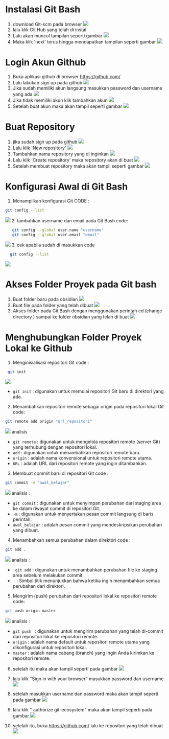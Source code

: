 # Instalasi Git Bash
1. download Git-scm pada browser 
  ![](asset/foto_23.JPG) 
2. lalu klik Git Hub yang telah di instal 
3. Lalu akan muncul tampilan seperti gambar
 ![](asset/foto_12.JPG) 
4. Maka klik 'next' terus hingga mendapatkan tampilan seperti gambar
 ![](asset/foto_25.JPG)   

# Login Akun Github
1. Buka aplikasi github di browser https://github.com/
2. Lalu lakukan sign up pada github
 ![](asset/foto_19.JPG) 
3. Jika sudah memiliki akun langsung masukkan password dan username yang ada
 ![](asset/foto_20.JPG) 
4. Jika tidak memiliki akun klik tambahkan akun
 ![](asset/foto_22.JPG)
5. Setelah buat akun maka akan tampil seperti gambar
 ![](asset/foto_21.JPG) 
# Buat Repository
1. jika sudah sign up pada github 
 ![](asset/foto_1.PNG)   
2. Lalu klik 'New repository' 
 ![](asset/foto_2.PNG) 
3. Tambahkan nama repository yang di inginkan
 ![](asset/foto_24.PNG) 
4. Lalu klik 'Create repository' maka repository akan di buat
  ![](asset/foto_3.PNG) 
5. Setelah membuat repository maka akan tampil seperti gambar
  ![](asset/foto_28.JPG) 

# Konfigurasi Awal di Git Bash 
1.  Menampilkan konfigurasi Git 
  CODE : 
  
  ```bash
  git config --list
  ```

 ![](asset/foto_26.JPG) 
2.  tambahkan username dan email pada Git Bash
   code:
 ```bash
    git config --global user.name "username" 
    git config --global user.email "email"
   ```
 ![](asset/foto_51.JPG) 
3. cek apabila sudah di masukkan
   code
 ```bash
   git config --list
  ```
 ![](asset/foto_29.JPG) 
# Akses Folder Proyek pada Git bash 
1. Buat folder baru pada obsidian
 ![](asset/foto_30.JPG)  
2. Buat file pada folder yang telah dibuat
  ![](asset/foto_48.JPG) 
3. Akses folder pada Git Bash
   dengan menggunakan perintah cd (change directory ) sampai ke folder obsidian yang telah di buat 
 ![](asset/foto_32.JPG) 
   
# Menghubungkan Folder Proyek Lokal ke Github
1.  Menginisialisasi repositori Git
  code : 
 ```bash
  git init
  ```
 ![](asset/foto_52.JPG)
 - `git init` : digunakan untuk memulai repositori Git baru di direktori yang ada.
2.  Menambahkan repositori remote sebagai origin pada repositori lokal Git
  code:
  ```bash
  git remote add origin "url_repositori"
 ```
 ![](asset/foto_35.JPG) 
 analisis 
 - `git remote` : digunakan untuk mengelola repositori remote (server Git) yang terhubung dengan repositori lokal.
 - `add` : digunakan untuk menambahkan repositori remote baru.
 - `origin` : adalah nama konvensional untuk repositori remote utama.
 - `URL` : adalah URL dari repositori remote yang ingin ditambahkan.
3.  Membuat commit baru di repositori Git
  code : 
  ```bash 
  git commit -m "awal_belajar"
  ```
  ![](asset/foto_53.JPG) 
  analisis : 
  - `git commit` : digunakan untuk menyimpan perubahan dari staging area ke dalam riwayat commit di repositori Git.
  - `-m` : digunakan untuk menyertakan pesan commit langsung di baris perintah. 
  - `awal_belajar` : adalah pesan commit yang mendeskripsikan perubahan yang dibuat.
4.  Menambahkan semua perubahan dalam direktori
  code : 
  ```bash
  git add .
  ```
  ![](asset/foto_36.JPG)
  analisis : 
  - ` git add`  :  digunakan untuk menambahkan perubahan file ke staging area sebelum melakukan commit.
  - `.` : Simbol titik menunjukkan bahwa ketika ingin menambahkan semua perubahan dari direktori.
5. Mengirim (push) perubahan dari repositori lokal ke repositori remote
  code: 
  ```bash
  git push origin master
  ```
 ![](asset/foto_37.JPG)
 analisis : 
 - `git push ` : digunakan untuk mengirim perubahan yang telah di-commit dari repositori lokal ke repositori remote.
 - `origin` : adalah nama default untuk repositori remote utama yang dikonfigurasi untuk repositori lokal.
 - `master` : adalah nama cabang (branch) yang ingin Anda kirimkan ke repositori remote.
6. setelah itu maka akan tampil seperti pada gambar
 ![](asset/foto_38.JPG)  
7. lalu klik "Sign in with your browser" masukkan password dan username
 ![](asset/foto_39.JPG) 
8. setelah masukkan username dan password maka akan tampil seperti pada gambar
  ![](asset/foto_40.JPG) 
 
9. lalu klik " authorize git-ecosystem" maka akan tampil seperti pada gambar 
  ![](asset/foto_50.JPG) 

10. setelah itu, buka https://github.com/ lalu ke repositori yang telah dibuat 
  ![](asset/foto_41.JPG) 
 

